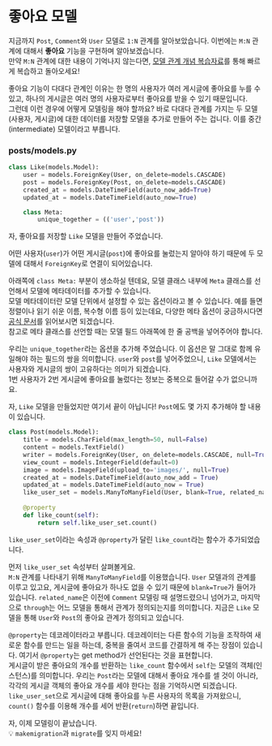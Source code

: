 # 좋아요 모델  
지금까지 `Post`, `Comment`와 `User` 모델로 `1:N` 관계를 알아보았습니다. 이번에는 `M:N` 관계에 대해서 **좋아요** 기능을 구현하며 알아보겠습니다.  
만약 `M:N` 관계에 대한 내용이 기억나지 않는다면, [모델 관계 개념 복습자료](https://github.com/JuYeong0413/2020-dongguk-likelion/blob/master/summer-semester/week-04/01-model-relations.md#mn-%EA%B4%80%EA%B3%84---manytomanyfield)를 통해 빠르게 복습하고 돌아오세요!  

좋아요 기능이 다대다 관계인 이유는 한 명의 사용자가 여러 게시글에 좋아요를 누를 수 있고, 하나의 게시글은 여러 명의 사용자로부터 좋아요를 받을 수 있기 때문입니다.  
그런데 이런 경우에 어떻게 모델링을 해야 할까요? 바로 다대다 관계를 가지는 두 모델(사용자, 게시글)에 대한 데이터를 저장할 모델을 추가로 만들어 주는 겁니다. 이를 중간(intermediate) 모델이라고 부릅니다.  

### posts/models.py  
```python
class Like(models.Model):
    user = models.ForeignKey(User, on_delete=models.CASCADE)
    post = models.ForeignKey(Post, on_delete=models.CASCADE)
    created_at = models.DateTimeField(auto_now_add=True)
    updated_at = models.DateTimeField(auto_now=True)

    class Meta:
        unique_together = (('user','post'))
```
자, 좋아요를 저장할 `Like` 모델을 만들어 주었습니다.  

어떤 사용자(`user`)가 어떤 게시글(`post`)에 좋아요를 눌렀는지 알아야 하기 때문에 두 모델에 대해서 `ForeignKey`로 연결이 되어있습니다.  

아래쪽에 `class Meta:` 부분이 생소하실 텐데요, 모델 클래스 내부에 `Meta` 클래스를 선언해서 모델에 메타데이터를 추가할 수 있습니다.  
모델 메타데이터란 모델 단위에서 설정할 수 있는 옵션이라고 볼 수 있습니다. 예를 들면 정렬이나 읽기 쉬운 이름, 복수형 이름 등이 있는데요, 다양한 메타 옵션이 궁금하시다면 [공식 문서](https://docs.djangoproject.com/en/3.0/ref/models/options/)를 읽어보시면 되겠습니다.  
참고로 메타 클래스를 선언할 때는 모델 필드 아래쪽에 한 줄 공백을 넣어주어야 합니다.

우리는 `unique_together`라는 옵션을 추가해 주었습니다. 이 옵션은 말 그대로 함께 유일해야 하는 필드의 쌍을 의미합니다.
`user`와 `post`를 넣어주었으니, `Like` 모델에서는 사용자와 게시글의 쌍이 고유하다는 의미가 되겠습니다.  
1번 사용자가 2번 게시글에 좋아요를 눌렀다는 정보는 중복으로 들어갈 수가 없으니까요.  

자, `Like` 모델을 만들었지만 여기서 끝이 아닙니다! `Post`에도 몇 가지 추가해야 할 내용이 있습니다.  
```python
class Post(models.Model):
    title = models.CharField(max_length=50, null=False)
    content = models.TextField()
    writer = models.ForeignKey(User, on_delete=models.CASCADE, null=True)
    view_count = models.IntegerField(default=0)
    image = models.ImageField(upload_to='images/', null=True)
    created_at = models.DateTimeField(auto_now_add = True)
    updated_at = models.DateTimeField(auto_now = True)
    like_user_set = models.ManyToManyField(User, blank=True, related_name="like_user_set", through="Like")
    
    @property
    def like_count(self):
        return self.like_user_set.count()
```
`like_user_set`이라는 속성과 `@property`가 달린 `like_count`라는 함수가 추가되었습니다.  

먼저 `like_user_set` 속성부터 살펴볼게요.  
`M:N` 관계를 나타내기 위해 `ManyToManyField`를 이용했습니다. `User` 모델과의 관계를 이루고 있고요, 게시글에 좋아요가 하나도 없을 수 있기 때문에 `blank=True`가 들어가 있습니다. `related_name`은 이전에 `Comment` 모델링 때 설명드렸으니 넘어가고, 마지막으로 `through`는 어느 모델을 통해서 관계가 정의되는지를 의미합니다. 지금은 `Like` 모델을 통해 `User`와 `Post`의 좋아요 관계가 정의되고 있습니다.  

`@property`는 데코레이터라고 부릅니다. 데코레이터는 다른 함수의 기능을 조작하여 새로운 함수를 만드는 일을 하는데, 중복을 줄여서 코드를 간결하게 해 주는 장점이 있습니다. 여기서 `@property`는 get method가 선언된다는 것을 표현합니다.  
게시글이 받은 좋아요의 개수를 반환하는 `like_count` 함수에서 `self`는 모델의 객체(인스턴스)를 의미합니다. 우리는 `Post`라는 모델에 대해서 좋아요 개수를 셀 것이 아니라, 각각의 게시글 객체의 좋아요 개수를 세야 한다는 점을 기억하시면 되겠습니다.  
`like_user_set`으로 게시글에 대해 좋아요를 누른 사용자의 목록을 가져왔으니, `count()` 함수를 이용해 개수를 세어 반환(`return`)하면 끝입니다.  

자, 이제 모델링이 끝났습니다.  
:bulb: `makemigration`과 `migrate`를 잊지 마세요!
